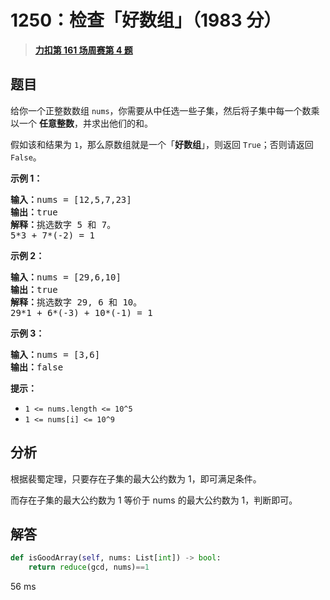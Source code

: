 # 1250：检查「好数组」（1983 分）


> <u>**[力扣第 161 场周赛第 4 题](https://leetcode.cn/problems/check-if-it-is-a-good-array/)**</u>

## 题目

<p>给你一个正整数数组 <code>nums</code>，你需要从中任选一些子集，然后将子集中每一个数乘以一个 <strong>任意整数</strong>，并求出他们的和。</p>

<p>假如该和结果为 <code>1</code>，那么原数组就是一个「<strong>好数组</strong>」，则返回 <code>True</code>；否则请返回 <code>False</code>。</p>



<p><strong>示例 1：</strong></p>

<pre><strong>输入：</strong>nums = [12,5,7,23]
<strong>输出：</strong>true
<strong>解释：</strong>挑选数字 5 和 7。
5*3 + 7*(-2) = 1
</pre>

<p><strong>示例 2：</strong></p>

<pre><strong>输入：</strong>nums = [29,6,10]
<strong>输出：</strong>true
<strong>解释：</strong>挑选数字 29, 6 和 10。
29*1 + 6*(-3) + 10*(-1) = 1
</pre>

<p><strong>示例 3：</strong></p>

<pre><strong>输入：</strong>nums = [3,6]
<strong>输出：</strong>false
</pre>



<p><strong>提示：</strong></p>

<ul>
<li><code>1 &lt;= nums.length &lt;= 10^5</code></li>
<li><code>1 &lt;= nums[i] &lt;= 10^9</code></li>
</ul>


## 分析

根据裴蜀定理，只要存在子集的最大公约数为 1，即可满足条件。

而存在子集的最大公约数为 1 等价于 nums 的最大公约数为 1，判断即可。

## 解答

```python
def isGoodArray(self, nums: List[int]) -> bool:
    return reduce(gcd, nums)==1
```
56 ms

